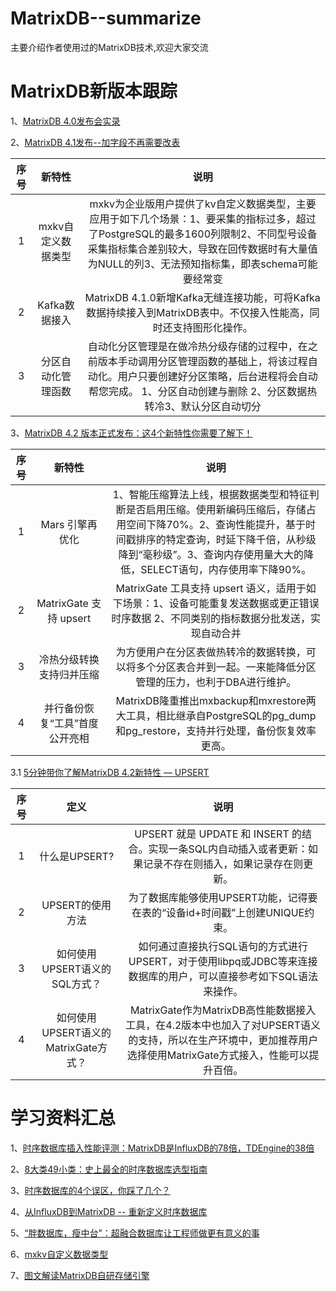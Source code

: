 # MatrixDB--summarize
主要介绍作者使用过的MatrixDB技术,欢迎大家交流


# MatrixDB新版本跟踪

1、[MatrixDB 4.0发布会实录](https://mp.weixin.qq.com/s/jx8PdZ8HgdkhOJ4oG14oLg)

2、[MatrixDB 4.1发布--加字段不再需要改表](https://mp.weixin.qq.com/s/xu5S0mg-Ww6BPtjg5oXdPg)

| 序号 | 新特性 | 说明 | 
|:----:|:----:|:----:|
| 1 | mxkv自定义数据类型 | mxkv为企业版用户提供了kv自定义数据类型，主要应用于如下几个场景：1、要采集的指标过多，超过了PostgreSQL的最多1600列限制2、不同型号设备采集指标集合差别较大，导致在回传数据时有大量值为NULL的列3、无法预知指标集，即表schema可能要经常变 |
| 2 | Kafka数据接入 | MatrixDB 4.1.0新增Kafka无缝连接功能，可将Kafka数据持续接入到MatrixDB表中。不仅接入性能高，同时还支持图形化操作。 |
| 3 | 分区自动化管理函数 | 自动化分区管理是在做冷热分级存储的过程中，在之前版本手动调用分区管理函数的基础上，将该过程自动化。用户只要创建好分区策略，后台进程将会自动帮您完成。 1、分区自动创建与删除 2、分区数据热转冷3、默认分区自动切分|

3、[MatrixDB 4.2 版本正式发布：这4个新特性你需要了解下！](https://mp.weixin.qq.com/s/gZ-IpYEAji4IZB_eiB9CgQ)

| 序号 | 新特性 | 说明 | 
|:----:|:----:|:----:|
| 1 | Mars 引擎再优化 | 1、智能压缩算法上线，根据数据类型和特征判断是否启用压缩。使用新编码压缩后，存储占用空间下降70%。2、查询性能提升，基于时间戳排序的特定查询，时延下降千倍，从秒级降到“毫秒级”。3、查询内存使用量大大的降低，SELECT语句，内存使用率下降90%。|
| 2 | MatrixGate 支持 upsert  | MatrixGate 工具支持 upsert 语义，适用于如下场景：1、设备可能重复发送数据或更正错误时序数据 2、不同类别的指标数据分批发送，实现自动合并|
| 3 | 冷热分级转换支持归并压缩 | 为方便用户在分区表做热转冷的数据转换，可以将多个分区表合并到一起。一来能降低分区管理的压力，也利于DBA进行维护。 |
| 4 | 并行备份恢复“工具”首度公开亮相 | MatrixDB隆重推出mxbackup和mxrestore两大工具，相比继承自PostgreSQL的pg_dump和pg_restore，支持并行处理，备份恢复效率更高。 |

3.1 [5分钟带你了解MatrixDB 4.2新特性 — UPSERT](https://mp.weixin.qq.com/s/82pwqgne9J5sQGi9hZQPqw)

| 序号 | 定义 | 说明 | 
|:----:|:----:|:----:|
| 1 | 什么是UPSERT? | UPSERT 就是 UPDATE 和 INSERT 的结合。实现一条SQL内自动插入或者更新：如果记录不存在则插入，如果记录存在则更新。 |
| 2 | UPSERT的使用方法 | 为了数据库能够使用UPSERT功能，记得要在表的“设备id+时间戳”上创建UNIQUE约束。 |
| 3 | 如何使用UPSERT语义的SQL方式？ | 如何通过直接执行SQL语句的方式进行UPSERT，对于使用libpq或JDBC等来连接数据库的用户，可以直接参考如下SQL语法来操作。 |
| 4 | 如何使用UPSERT语义的MatrixGate方式？ | MatrixGate作为MatrixDB高性能数据接入工具，在4.2版本中也加入了对UPSERT语义的支持，所以在生产环境中，更加推荐用户选择使用MatrixGate方式接入，性能可以提升百倍。 |


# 学习资料汇总

1、[时序数据库插入性能评测：MatrixDB是InfluxDB的78倍，TDEngine的38倍](https://zhuanlan.zhihu.com/p/374151291)

2、[8大类49小类：史上最全的时序数据库选型指南](https://zhuanlan.zhihu.com/p/379500168)

3、[时序数据库的4个误区，你踩了几个？](https://zhuanlan.zhihu.com/p/366991013)

4、[从InfluxDB到MatrixDB -- 重新定义时序数据库](https://mp.weixin.qq.com/s/UVpmEIppGZKocLVxbmf9Pg)

5、[“胖数据库，瘦中台”：超融合数据库让工程师做更有意义的事](https://mp.weixin.qq.com/s/pplb4IATD5waFpVd8BThfg)

6、[mxkv自定义数据类型](https://mp.weixin.qq.com/s/N2sOtsP4nsM3mJ-3XuHZEg)

7、[图文解读MatrixDB自研存储引擎](https://mp.weixin.qq.com/s/NPkeEbLEuicTGl_UWaeOsg)

